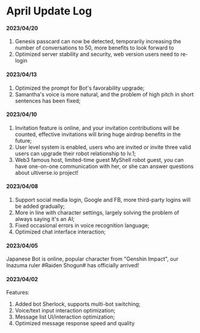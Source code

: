 # April Update Log

#### 2023/04/20

1. Genesis passcard can now be detected, temporarily increasing the number of conversations to 50, more benefits to look forward to
2. Optimized server stability and security, web version users need to re-login

#### 2023/04/13

1. Optimized the prompt for Bot's favorability upgrade;
2. Samantha's voice is more natural, and the problem of high pitch in short sentences has been fixed;

#### 2023/04/10

1. Invitation feature is online, and your invitation contributions will be counted, effective invitations will bring huge airdrop benefits in the future;
2. User level system is enabled, users who are invited or invite three valid users can upgrade their robot relationship to lv.1;
3. Web3 famous host, limited-time guest MyShell robot guest, you can have one-on-one communication with her, or she can answer questions about ultiverse.io project!

#### 2023/04/08

1. Support social media login, Google and FB, more third-party logins will be added gradually;
2. More in line with character settings, largely solving the problem of always saying it's an AI;
3. Fixed occasional errors in voice recognition language;
4. Optimized chat interface interaction;

#### 2023/04/05

Japanese Bot is online, popular character from "Genshin Impact", our Inazuma ruler #Raiden Shogun# has officially arrived!

#### 2023/04/02

Features:

1. Added bot Sherlock, supports multi-bot switching;
2. Voice/text input interaction optimization;
3. Message list UI/interaction optimization;
4. Optimized message response speed and quality